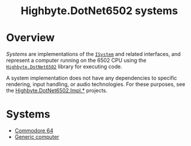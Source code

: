 <h1 align="center">Highbyte.DotNet6502 systems</h1>

# Overview
_Systems_ are implementations of the  [```ISystem```](../src/libraries/Highbyte.DotNet6502/Systems/ISystem.cs) and related interfaces, and represent a computer running on the 6502 CPU using the [```Highbyte.DotNet6502```](CPU_LIBRARY.md) library for executing code.

A system implementation does not have any dependencies to specific rendering, input handling, or audio technologies. For these purposes, see the [Highbyte.DotNet6502.Impl.*](RENDER_INPUT_AUDIO.md) projects.

# Systems
- [Commodore 64](SYSTEMS_C64.md)
- [Generic computer](SYSTEMS_GENERIC.md)
